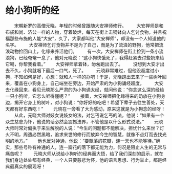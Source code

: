 # 给小狗听的经
　　宋朝新罗的高僧元晓，年轻的时候曾跟随大安禅师修行。 
　　大安禅师是和布袋和尚、济公一样的人物，穿着破烂，每天在街上击钢钵向人乞讨食物，并且祝福那些布施的人能“大安”，久了，大家都叫他“大安禅师”，却没有一个人知道他的名字。 
　　大安禅师乞讨食物并不是为了自己，而是为了流浪的野狗，他常把流浪动物捡回山上，化缘来养活他们。 
　　有一次，大安禅师在街上捡到一条小流浪狗，已经奄奄一息了，他对元晓说：“这小狗快饿死了，我得赶紧去讨些奶来给它喝，你帮我看着。” 
　　大安禅师拿着钵，匆匆跑出去了。 
　　没想到大安才出去不久，小狗就咽下最后一口气，死了。 
　　元晓非常难过，但他没超度过小狗，不知如何是好，心想：就和人一样的办吧！于是，元晓跑出去来了一些树叶回来，覆盖在小狗身上，自己端坐在旁边，开始严肃的为小狗诵经超度。 
　　大安去化缘回来，看见元晓那么严肃的为小狗诵太经，就问他说：“你念这么深的经给一只小狗听，它怎么听得懂呢？” 
　　接着，大安禅师把化缘得来的奶放在小狗身边，揭开它身上的树叶，对小狗说：“你好好的吃吧！希望下辈子去往生善处，天天都有好东西吃！” 
　　元晓在一旁看了大为感动，原来这就是为小狗念的经呀！ 
　　从此，元晓大师对妓女说妓女的法，对乞丐说乞丐的法，他说：“如果有一个众生慈悲为怀，他说的话必然会震撼法界，不管他是以什么形式说法。” 
　　元晓大师时常对偏执于来生解脱的人说：“今生的问题都不能解决，担忧什么来世？灯火不明，周遭必然黑暗，追求来世的修行而放弃今生的智慧，就像不点灯而去找光明的地方。” 
　　他也反对神通，他说：“要飘落的花瓣，连一天也不能等待。”确实，那些号称有神通的人，连一瓣花的落下都无能为力，何况是阻止人生的无常与痛苦呢？ 
　　元晓大师从说给小狗听的经典而大悟，给了我们深刻的启示，就在我们身边处处都有经典，一个人只要慈悲为怀，他的语言思想、行为举止，都是经典最真实的展现呀！
 